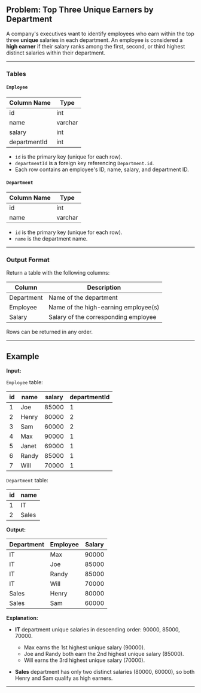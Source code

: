 ## Problem: Top Three Unique Earners by Department

A company's executives want to identify employees who earn within the top three **unique** salaries in each department. An employee is considered a **high earner** if their salary ranks among the first, second, or third highest distinct salaries within their department.

---

### Tables

#### `Employee`

| Column Name  | Type    |
| ------------ | ------- |
| id           | int     |
| name         | varchar |
| salary       | int     |
| departmentId | int     |

* `id` is the primary key (unique for each row).
* `departmentId` is a foreign key referencing `Department.id`.
* Each row contains an employee's ID, name, salary, and department ID.

#### `Department`

| Column Name | Type    |
| ----------- | ------- |
| id          | int     |
| name        | varchar |

* `id` is the primary key (unique for each row).
* `name` is the department name.

---

### Output Format

Return a table with the following columns:

| Column     | Description                          |
| ---------- | ------------------------------------ |
| Department | Name of the department               |
| Employee   | Name of the high-earning employee(s) |
| Salary     | Salary of the corresponding employee |

Rows can be returned in any order.

---

## Example

**Input:**

`Employee` table:

| id | name  | salary | departmentId |
| -- | ----- | ------ | ------------ |
| 1  | Joe   | 85000  | 1            |
| 2  | Henry | 80000  | 2            |
| 3  | Sam   | 60000  | 2            |
| 4  | Max   | 90000  | 1            |
| 5  | Janet | 69000  | 1            |
| 6  | Randy | 85000  | 1            |
| 7  | Will  | 70000  | 1            |

`Department` table:

| id | name  |
| -- | ----- |
| 1  | IT    |
| 2  | Sales |

**Output:**

| Department | Employee | Salary |
| ---------- | -------- | ------ |
| IT         | Max      | 90000  |
| IT         | Joe      | 85000  |
| IT         | Randy    | 85000  |
| IT         | Will     | 70000  |
| Sales      | Henry    | 80000  |
| Sales      | Sam      | 60000  |

**Explanation:**

* **IT** department unique salaries in descending order: 90000, 85000, 70000.

  * Max earns the 1st highest unique salary (90000).
  * Joe and Randy both earn the 2nd highest unique salary (85000).
  * Will earns the 3rd highest unique salary (70000).
* **Sales** department has only two distinct salaries (80000, 60000), so both Henry and Sam qualify as high earners.

---

